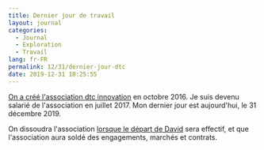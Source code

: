 ```yaml
---
title: Dernier jour de travail
layout: journal
categories:
  - Journal
  - Exploration
  - Travail
lang: fr-FR
permalink: 12/31/dernier-jour-dtc
date: 2019-12-31 18:25:55
---
```


[On a créé l'association dtc innovation](https://dtc-innovation.org/writings/2017/une-association) en octobre 2016. Je suis devenu salarié de l'association en juillet 2017. Mon dernier jour est aujourd'hui, le 31 décembre 2019.

On dissoudra l'association [lorsque le départ de David](/2019/histoires-arrivees-departs/) sera effectif, et que l'association aura soldé des engagements, marchés et contrats.